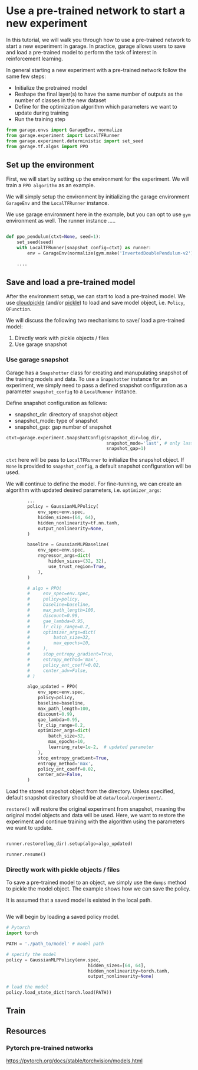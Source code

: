 # Use a pre-trained network to start a new experiment

In this tutorial, we will walk you through how to use a pre-trained network to start a new experiment in garage. In practice, garage allows users to save and load a pre-trained model to perform the task of interest in reinforcement learning.

In general starting a new experiment with a pre-trained network follow the same few steps:

- Initialize the pretrained model
- Reshape the final layer(s) to have the same number of outputs as the number of classes in the new dataset
- Define for the optimization algorithm which parameters we want to update during training
- Run the training step

```python
from garage.envs import GarageEnv, normalize
from garage.experiment import LocalTFRunner
from garage.experiment.deterministic import set_seed
from garage.tf.algos import PPO
```

## Set up the environment

First, we will start by setting up the environment for the experiment. We will train a `PPO algorithm` as an example.

We will simply setup the environment by initializing the garage environment `GarageEnv` and the `LocalTFRunner` instance.

We use garage environment here in the example, but you can opt to use `gym` environment as well. The runner instance .....

```python

def ppo_pendulum(ctxt=None, seed=1):
    set_seed(seed)
    with LocalTFRunner(snapshot_config=ctxt) as runner:
        env = GarageEnv(normalize(gym.make('InvertedDoublePendulum-v2')))

    ....
```

## Save and load a pre-trained model

After the environment setup, we can start to load a pre-trained model. We use [cloudpickle](https://github.com/cloudpipe/cloudpickle) (and/or [pickle](https://docs.python.org/3/library/pickle.html)) to load and save model object, i.e. `Policy`, `QFunction`.

We will discuss the following two mechanisms to save/ load a pre-trained model:

1. Directly work with pickle objects / files
2. Use garage snapshot

### Use garage snapshot

Garage has a `Snapshotter` class for creating and manupulating snapshot of the training models and data. To use a `Snapshotter` instance for an experiment, we simply need to pass a defined snapshot configuration as a parameter `snapshot_config` to a `LocalRunner` instance.

Define snapshot configuration as follows:

- snapshot_dir: directory of snapshot object
- snapshot_mode: type of snapshot
- snapshot_gap: gap number of snapshot

```python
ctxt=garage.experiment.SnapshotConfig(snapshot_dir=log_dir,
                                      snapshot_mode='last', # only last iteration will be saved
                                      snapshot_gap=1)
```

`ctxt` here will be pass to `LocalTFRunner` to initialize the snapshot object. If `None` is provided to `snapshot_config`, a default snapshot configuration will be used.

We will continue to define the model. For fine-tunning, we can create an algorithm with updated desired parameters, i.e. `optimizer_args`:

```python
        ...
        policy = GaussianMLPPolicy(
            env_spec=env.spec,
            hidden_sizes=(64, 64),
            hidden_nonlinearity=tf.nn.tanh,
            output_nonlinearity=None,
        )

        baseline = GaussianMLPBaseline(
            env_spec=env.spec,
            regressor_args=dict(
                hidden_sizes=(32, 32),
                use_trust_region=True,
            ),
        )

        # algo = PPO(
        #     env_spec=env.spec,
        #     policy=policy,
        #     baseline=baseline,
        #     max_path_length=100,
        #     discount=0.99,
        #     gae_lambda=0.95,
        #     lr_clip_range=0.2,
        #     optimizer_args=dict(
        #         batch_size=32,
        #         max_epochs=10,
        #     ),
        #     stop_entropy_gradient=True,
        #     entropy_method='max',
        #     policy_ent_coeff=0.02,
        #     center_adv=False,
        # )

        algo_updated = PPO(
            env_spec=env.spec,
            policy=policy,
            baseline=baseline,
            max_path_length=100,
            discount=0.99,
            gae_lambda=0.95,
            lr_clip_range=0.2,
            optimizer_args=dict(
                batch_size=32,
                max_epochs=10,
                learning_rate=1e-2,  # updated parameter
            ),
            stop_entropy_gradient=True,
            entropy_method='max',
            policy_ent_coeff=0.02,
            center_adv=False,
        )

```

Load the stored snapshot object from the directory. Unless specified, default snapshot directory should be at `data/local/experiment/`.

`restore()` will restore the original experiment from snapshot, meaning the original model objects and data will be used. Here, we want to restore the experiment and continue training with the algorithm using the parameters we want to update. 

```python

runner.restore(log_dir).setup(algo=algo_updated)

runner.resume()
```

### Directly work with pickle objects / files

To save a pre-trained model to an object, we simply use the `dumps` method to pickle the model object. The example shows how we can save the policy.

It is assumed that a saved model is existed in the local path.

```python

```


We will begin by loading a saved policy model.

```python
# Pytorch
import torch

PATH = './path_to/model' # model path

# specify the model
policy = GaussianMLPPolicy(env.spec,
                               hidden_sizes=[64, 64],
                               hidden_nonlinearity=torch.tanh,
                               output_nonlinearity=None)

# load the model
policy.load_state_dict(torch.load(PATH))

```

## Train

## Resources

### Pytorch pre-trained networks

https://pytorch.org/docs/stable/torchvision/models.html
